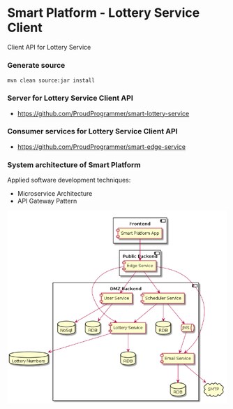 # Smart Platform - Lottery Service Client
Client API for Lottery Service
### Generate source
```
mvn clean source:jar install
```
### Server for Lottery Service Client API
- https://github.com/ProudProgrammer/smart-lottery-service
### Consumer services for Lottery Service Client API
- https://github.com/ProudProgrammer/smart-edge-service
### System architecture of Smart Platform
Applied software development techniques:
- Microservice Architecture
- API Gateway Pattern

![System Architecture](https://raw.githubusercontent.com/ProudProgrammer/smart-tools/master/plantuml/system-architecture.png)

